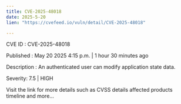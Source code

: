 ```yaml
---
title: CVE-2025-48018
date: 2025-5-20
lien: "https://cvefeed.io/vuln/detail/CVE-2025-48018"

---
```


CVE ID : CVE-2025-48018

Published :  May 20
2025
4:15 p.m. | 1 hour
30 minutes ago

Description : An authenticated user can modify application state data.

Severity: 7.5 | HIGH

Visit the link for more details
such as CVSS details
affected products
timeline
and more...
